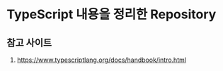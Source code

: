 # TypeScript 내용을 정리한 Repository 

## 참고 사이트
1. https://www.typescriptlang.org/docs/handbook/intro.html
